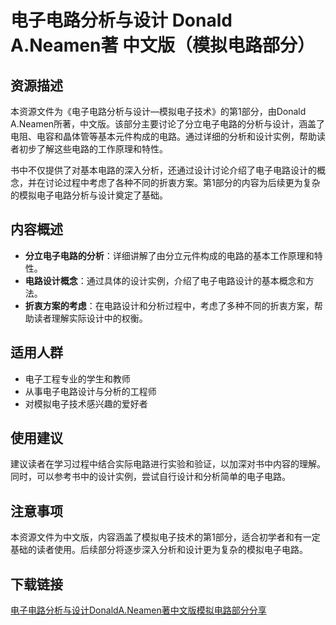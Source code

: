 # 电子电路分析与设计 Donald A.Neamen著 中文版（模拟电路部分）

## 资源描述

本资源文件为《电子电路分析与设计—模拟电子技术》的第1部分，由Donald A.Neamen所著，中文版。该部分主要讨论了分立电子电路的分析与设计，涵盖了电阻、电容和晶体管等基本元件构成的电路。通过详细的分析和设计实例，帮助读者初步了解这些电路的工作原理和特性。

书中不仅提供了对基本电路的深入分析，还通过设计讨论介绍了电子电路设计的概念，并在讨论过程中考虑了各种不同的折衷方案。第1部分的内容为后续更为复杂的模拟电子电路分析与设计奠定了基础。

## 内容概述

- **分立电子电路的分析**：详细讲解了由分立元件构成的电路的基本工作原理和特性。
- **电路设计概念**：通过具体的设计实例，介绍了电子电路设计的基本概念和方法。
- **折衷方案的考虑**：在电路设计和分析过程中，考虑了多种不同的折衷方案，帮助读者理解实际设计中的权衡。

## 适用人群

- 电子工程专业的学生和教师
- 从事电子电路设计与分析的工程师
- 对模拟电子技术感兴趣的爱好者

## 使用建议

建议读者在学习过程中结合实际电路进行实验和验证，以加深对书中内容的理解。同时，可以参考书中的设计实例，尝试自行设计和分析简单的电子电路。

## 注意事项

本资源文件为中文版，内容涵盖了模拟电子技术的第1部分，适合初学者和有一定基础的读者使用。后续部分将逐步深入分析和设计更为复杂的模拟电子电路。

## 下载链接

[电子电路分析与设计DonaldA.Neamen著中文版模拟电路部分分享](https://pan.quark.cn/s/2705c2ab0713)